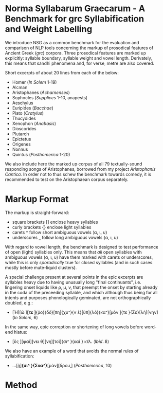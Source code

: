 # Norma Syllabarum Graecarum - A Benchmark for grc Syllabification and Weight Labelling

We introduce NSG as a common benchmark for the evaluation and comparison of NLP tools concerning the markup of prosodical features of Ancient Greek (*grc*) corpora. Three prosodical features are marked up explicitly: syllable boundary, syllable weight and vowel length. Derivately, this means that sandhi phenomena and, for verse, metre are also covered.

Short excerpts of about 20 lines from each of the below:
- Homer (*In Solem* 1-19)
- Alcman
- Aristophanes (*Acharnenses*)
- Sophocles (*Supplices* 1-10, anapests)
- Aeschylus
- Euripides (*Bacchae*)
- Plato (*Cratylus*)
- Thucydides
- Xenophon (*Anabasis*)
- Dioscorides
- Plutarch
- Epictetus
- Origenes
- Nonnus
- Quintus (*Posthomerica* 1-20)

We also include here the marked up corpus of all 79 textually-sound responding songs of Aristophanes, borrowed from my project *Aristophanis Cantica*. In order not to thus schew the benchmark towards comedy, it is recommended to test on the Aristophaean corpus separately.

# Markup Format

The markup is straight-forward: 
- square brackets [] enclose heavy syllables
- curly brackets {} enclose light syllables
- carets ^ follow short ambiguous vowels (α, ι, υ)
- underscores _ follow long ambiguous vowels (α, ι, υ)

With regard to vowel length, the benchmark is designed to test performance of open (light) syllables only. This means that *all* open syllables with ambiguous vowels (α, ι, υ) have them marked with carets or underscores, while this is only *sporadically* true for closed syllables (and in such cases mostly before mute-liquid clusters).

A special challenge present at several points in the epic excerpts are syllables heavy due to having unusually long "final continuants", i.e. lingering onset liquids like ρ, μ, ν, that preempt the onset by starting already in the coda of the preceeding syllable, and which although thus being for all intents and purposes phonologically geminated, are not orthographically doubled, e.g.:
- [Ἠ][ῶ ]**[τε ]**{ῥο}{δό}[πη]{χυ^}{ν ἐ}[ϋπ]{λό}{κα^}[μόν ]{τε }{Σε}[λή][νην] (*In Solem*, 6)

In the same way, epic correption or shortening of long vowels before word-end hiatus:
- [ὃς ][φαί][νει θ][νη][τοῖ]{σι^ }{καὶ } κτλ. (*Ibid*. 8)

We also have an example of a word that avoids the normal rules of syllabification:
- ...[ῇ]**{σι^ }{Σκα^}**[μάν][δρου,] (*Posthomerica*, 10)

# Method